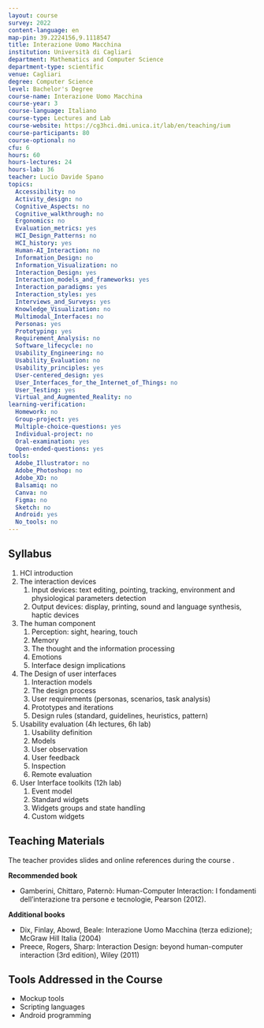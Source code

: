 ```yaml
---
layout: course
survey: 2022
content-language: en
map-pin: 39.2224156,9.1118547
title: Interazione Uomo Macchina
institution: Università di Cagliari
department: Mathematics and Computer Science
department-type: scientific
venue: Cagliari
degree: Computer Science
level: Bachelor's Degree
course-name: Interazione Uomo Macchina
course-year: 3
course-language: Italiano
course-type: Lectures and Lab
course-website: https://cg3hci.dmi.unica.it/lab/en/teaching/ium
course-participants: 80
course-optional: no
cfu: 6
hours: 60
hours-lectures: 24
hours-lab: 36
teacher: Lucio Davide Spano
topics: 
  Accessibility: no 
  Activity_design: no 
  Cognitive_Aspects: no 
  Cognitive_walkthrough: no 
  Ergonomics: no 
  Evaluation_metrics: yes 
  HCI_Design_Patterns: no 
  HCI_history: yes 
  Human-AI_Interaction: no 
  Information_Design: no 
  Information_Visualization: no 
  Interaction_Design: yes 
  Interaction_models_and_frameworks: yes 
  Interaction_paradigms: yes 
  Interaction_styles: yes 
  Interviews_and_Surveys: yes 
  Knowledge_Visualization: no 
  Multimodal_Interfaces: no 
  Personas: yes
  Prototyping: yes 
  Requirement_Analysis: no 
  Software_lifecycle: no 
  Usability_Engineering: no 
  Usability_Evaluation: no 
  Usability_principles: yes 
  User-centered_design: yes
  User_Interfaces_for_the_Internet_of_Things: no 
  User_Testing: yes 
  Virtual_and_Augmented_Reality: no 
learning-verification: 
  Homework: no 
  Group-project: yes 
  Multiple-choice-questions: yes 
  Individual-project: no 
  Oral-examination: yes 
  Open-ended-questions: yes 
tools: 
  Adobe_Illustrator: no 
  Adobe_Photoshop: no 
  Adobe_XD: no 
  Balsamiq: no 
  Canva: no 
  Figma: no 
  Sketch: no 
  Android: yes
  No_tools: no 
---
```



## Syllabus 
1. HCI introduction
2. The interaction devices 
   1. Input devices: text editing, pointing, tracking, environment and physiological parameters detection 
   2. Output devices: display, printing, sound and language synthesis, haptic devices
3. The human component 
   1. Perception: sight, hearing, touch 
   2. Memory 
   3. The thought and the information processing
   4. Emotions 
   5. Interface design implications
4. The Design of user interfaces 
   1. Interaction models 
   2. The design process 
   3. User requirements (personas, scenarios, task analysis)
   4. Prototypes and iterations 
   5. Design rules (standard, guidelines, heuristics, pattern)
5. Usability evaluation (4h lectures, 6h lab)
   1. Usability definition 
   2. Models 
   3. User observation 
   4. User feedback 
   5. Inspection 
   6. Remote evaluation
6. User Interface toolkits (12h lab)
   1. Event model 
   2. Standard widgets 
   3. Widgets groups and state handling 
   4. Custom widgets

## Teaching Materials
The teacher provides slides and online references during the course .

**Recommended book**
- Gamberini, Chittaro, Paternò: Human-Computer Interaction: I fondamenti dell’interazione tra persone e tecnologie, Pearson (2012).

**Additional books**
- Dix, Finlay, Abowd, Beale: Interazione Uomo Macchina (terza edizione); McGraw Hill Italia (2004)
- Preece, Rogers, Sharp: Interaction Design: beyond human-computer interaction (3rd edition), Wiley (2011)

## Tools Addressed in the Course
- Mockup tools
- Scripting languages
- Android programming
